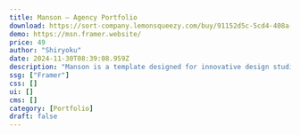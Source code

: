```yaml
---
title: Manson — Agency Portfolio
download: https://sort-company.lemonsqueezy.com/buy/91152d5c-5cd4-408a-971f-d7c0c520fe60
demo: https://msn.framer.website/
price: 49
author: "Shiryoku"
date: 2024-11-30T08:39:08.959Z
description: "Manson is a template designed for innovative design studios aiming for a unique online presence. Tailor this template to suit your preferences – sections can be added, removed, or rearranged for a customized look."
ssg: ["Framer"]
css: []
ui: []
cms: []
category: [Portfolio]
draft: false
---
```

